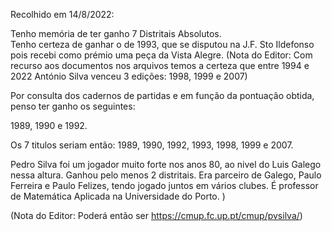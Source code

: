 Recolhido em 14/8/2022:

Tenho memória de ter ganho 7 Distritais Absolutos.  
Tenho certeza de ganhar o de 1993, que se disputou na J.F. Sto Ildefonso pois recebi como prémio uma peça da Vista Alegre.
(Nota do Editor: Com recurso aos documentos nos arquivos temos a certeza que entre 1994 e 2022 António Silva venceu 3 edições: 1998, 1999 e 2007)

Por consulta dos cadernos de partidas e em função da pontuação obtida, penso ter ganho os seguintes:

1989, 1990 e 1992.

Os 7 titulos seriam então: 1989, 1990, 1992, 1993, 1998, 1999 e 2007.

Pedro Silva foi um jogador muito forte nos anos 80, ao nivel do Luis Galego nessa altura. Ganhou pelo menos 2 distritais. Era parceiro de Galego, Paulo Ferreira e Paulo Felizes, tendo jogado juntos em vários clubes. É professor de Matemática Aplicada na Universidade do Porto. )

(Nota do Editor: Poderá então ser https://cmup.fc.up.pt/cmup/pvsilva/)
